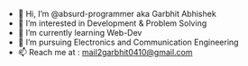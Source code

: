 - 👋 Hi, I’m @absurd-programmer aka Garbhit Abhishek
- 👀 I’m interested in Development & Problem Solving
- 🌱 I’m currently learning Web-Dev
- 💞️ I’m pursuing Electronics and Communication Engineering
- 📫 Reach me at : mail2garbhit0410@gmail.com

<!---
absurd-programmer/absurd-programmer is a ✨ special ✨ repository because its `README.md` (this file) appears on your GitHub profile.
You can click the Preview link to take a look at your changes.
--->
